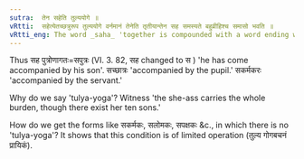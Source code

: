 ```yaml
---
sutra:  तेन सहेति तुल्ययोगे ॥
vRtti:  सहेत्येतच्छत्रुरूप तुल्ययोगे वर्नमानं तेनेति तृतीयान्तेन सह समस्यते बहुव्रीहिश्च समासो भवति ॥
vRtti_eng: The word _saha_ 'together is compounded with a word ending with the third case-affix and the compound is _Bahuvrihi_; provided that, the companion and the person accompanied are equally affected by any, action or thing, in the same manner. 
---
```

Thus सह पुत्रोणागतः=सपुत्रः (VI. 3. 82, सह changed to स ) 'he has come accompanied by his son'. सच्छात्रः 'accompanied by the pupil.' सकर्मकरः 'accompanied by the servant.'
 
Why do we say 'tulya-yoga'? Witness 'the she-ass carries the whole burden, though there exist her ten sons.'
 
How do we get the forms like  सकर्मकः, सलोमकः, सपक्षकः &c., in which there is no 'tulya-yoga'? It shows that this condition is of limited operation (तुल्य गोगबचनं प्रायिकं). 
